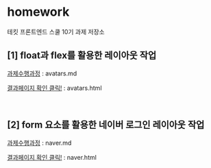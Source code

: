 # homework
테킷 프론트엔드 스쿨 10기 과제 저장소

## [1] float과 flex를 활용한 레이아웃 작업

[과제수행과정] : avatars.md

[과제수행과정]: <https://github.com/hammadam/homework/blob/main/avatars/avatars.md>


[결과페이지 확인 클릭!] : avatars.html

[결과페이지 확인 클릭!]: <https://hammadam.github.io/homework/avatars/avatars.html>

&nbsp;


## [2] form 요소를 활용한 네이버 로그인 레이아웃 작업

[과제수행과정] : naver.md

[과제수행과정]: <https://github.com/hammadam/homework/blob/main/naver/naver.md>


[결과페이지 확인 클릭!] : naver.html

[결과페이지 확인 클릭!]: <https://hammadam.github.io/homework/naver/naver.html>



